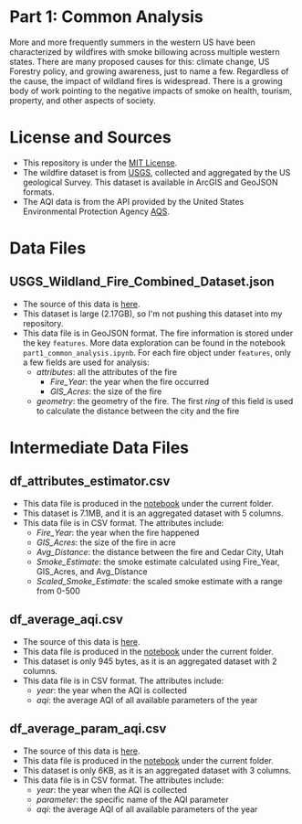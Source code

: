 # Part 1: Common Analysis
More and more frequently summers in the western US have been characterized by wildfires with smoke billowing across multiple western states. There are many proposed causes for this: climate change, US Forestry policy, and growing awareness, just to name a few. Regardless of the cause, the impact of wildland fires is widespread. There is a growing body of work pointing to the negative impacts of smoke on health, tourism, property, and other aspects of society.

# License and Sources
- This repository is under the [MIT License](https://tlo.mit.edu/learn-about-intellectual-property/software-and-open-source-licensing).
- The wildfire dataset is from [USGS](https://www.sciencebase.gov/catalog/item/61aa537dd34eb622f699df81), collected and aggregated by the US geological Survey. This dataset is available in ArcGIS and GeoJSON formats.
- The AQI data is from the API provided by the United States Environmental Protection Agency [AQS](https://aqs.epa.gov/aqsweb/documents/data_api.html).

# Data Files
## USGS_Wildland_Fire_Combined_Dataset.json
- The source of this data is [here](https://www.sciencebase.gov/catalog/item/61aa537dd34eb622f699df81).
- This dataset is large (2.17GB), so I'm not pushing this dataset into my repository.
- This data file is in GeoJSON format. The fire information is stored under the key `features`. More data exploration can be found in the notebook `part1_common_analysis.ipynb`. For each fire object under `features`, only a few fields are used for analysis:
  - *attributes*: all the attributes of the fire
    - *Fire_Year*: the year when the fire occurred
    - *GIS_Acres*: the size of the fire
  - *geometry*: the geometry of the fire. The first *ring* of this field is used to calculate the distance between the city and the fire

# Intermediate Data Files
## df_attributes_estimator.csv
- This data file is produced in the [notebook](https://github.com/jennywong01/data-512-course-project/blob/main/part1-common-analysis/part1_common_analysis.ipynb) under the current folder.
- This dataset is 7.1MB, and it is an aggregated dataset with 5 columns.
- This data file is in CSV format. The attributes include:
  - *Fire_Year*: the year when the fire happened
  - *GIS_Acres*: the size of the fire in acre
  - *Avg_Distance*: the distance between the fire and Cedar City, Utah
  - *Smoke_Estimate*: the smoke estimate calculated using Fire_Year, GIS_Acres, and Avg_Distance
  - *Scaled_Smoke_Estimate*: the scaled smoke estimate with a range from 0-500

## df_average_aqi.csv
- The source of this data is [here](https://aqs.epa.gov/aqsweb/documents/data_api.html#monitors).
- This data file is produced in the [notebook](https://github.com/jennywong01/data-512-course-project/blob/main/part1-common-analysis/epa_air_quality_history.ipynb) under the current folder.
- This dataset is only 945 bytes, as it is an aggregated dataset with 2 columns.
- This data file is in CSV format. The attributes include:
  - *year*: the year when the AQI is collected
  - *aqi*: the average AQI of all available parameters of the year

## df_average_param_aqi.csv
- The source of this data is [here](https://aqs.epa.gov/aqsweb/documents/data_api.html#monitors).
- This data file is produced in the [notebook](https://github.com/jennywong01/data-512-course-project/blob/main/part1-common-analysis/epa_air_quality_history.ipynb) under the current folder.
- This dataset is only 6KB, as it is an aggregated dataset with 3 columns.
- This data file is in CSV format. The attributes include:
  - *year*: the year when the AQI is collected
  - *parameter*: the specific name of the AQI parameter
  - *aqi*: the average AQI of all available parameters of the year
